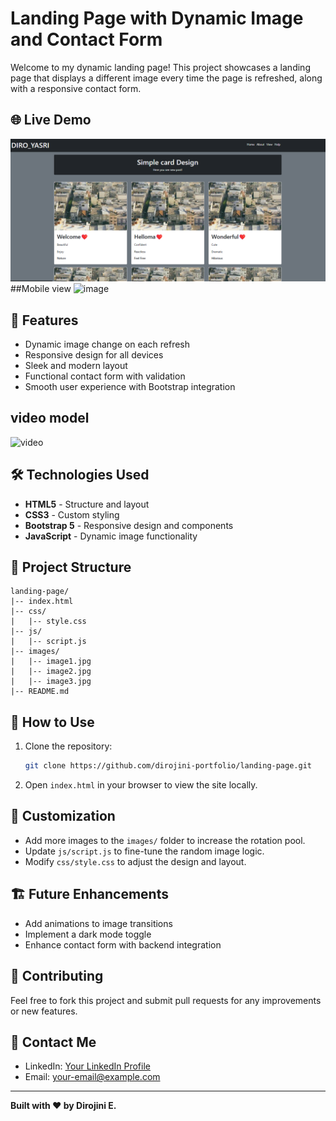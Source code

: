 
# Landing Page with Dynamic Image and Contact Form
Welcome to my dynamic landing page! This project showcases a landing page that displays a different image every time the page is refreshed, along with a responsive contact form.

## 🌐 Live Demo
![Landing Page Preview](https://github.com/Dirojini/Image-Refresh/blob/5cefe05be5245e3c87a2612fd58aacfb8df977c1/Screenshot%202024-12-24%20171336.png
)
##Mobile view
![image](https://github.com/user-attachments/assets/a55fcdb6-e1ff-47b7-a628-344caa7530fb)
## 🚀 Features
- Dynamic image change on each refresh
- Responsive design for all devices
- Sleek and modern layout
- Functional contact form with validation
- Smooth user experience with Bootstrap integration
## video model
![video]()

## 🛠️ Technologies Used
- **HTML5** - Structure and layout
- **CSS3** - Custom styling
- **Bootstrap 5** - Responsive design and components
- **JavaScript** - Dynamic image functionality

## 📂 Project Structure
```
landing-page/
|-- index.html
|-- css/
|   |-- style.css
|-- js/
|   |-- script.js
|-- images/
|   |-- image1.jpg
|   |-- image2.jpg
|   |-- image3.jpg
|-- README.md
```

## 📜 How to Use
1. Clone the repository:
   ```bash
   git clone https://github.com/dirojini-portfolio/landing-page.git
   ```
2. Open `index.html` in your browser to view the site locally.

## 🎨 Customization
- Add more images to the `images/` folder to increase the rotation pool.
- Update `js/script.js` to fine-tune the random image logic.
- Modify `css/style.css` to adjust the design and layout.

## 🏗️ Future Enhancements
- Add animations to image transitions
- Implement a dark mode toggle
- Enhance contact form with backend integration

## 🤝 Contributing
Feel free to fork this project and submit pull requests for any improvements or new features.

## 📧 Contact Me
- LinkedIn: [Your LinkedIn Profile](https://linkedin.com/in/your-profile)
- Email: your-email@example.com

---
**Built with ❤️ by Dirojini E.**


